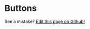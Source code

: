 # Buttons

See a mistake? [Edit this page on Github!](https://www.github.com/geotrev/undernet/wiki/buttons)
